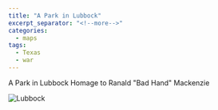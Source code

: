 ```yaml
---
title: "A Park in Lubbock"
excerpt_separator: "<!--more-->"
categories:
  - maps
tags:
  - Texas
  - war
---
```

A Park in Lubbock Homage to Ranald "Bad Hand" Mackenzie

![Lubbock](/images/277.jpg)
